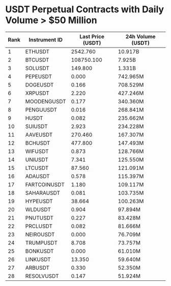 # USDT Perpetual Contracts with Daily Volume > $50 Million

| Rank | Instrument ID | Last Price (USDT) | 24h Volume (USDT) |
|------|---------------|-------------------|-------------------|
| 1 | ETHUSDT | 2542.760 | 10.917B |
| 2 | BTCUSDT | 108750.100 | 7.925B |
| 3 | SOLUSDT | 149.800 | 1.331B |
| 4 | PEPEUSDT | 0.000 | 742.965M |
| 5 | DOGEUSDT | 0.166 | 708.529M |
| 6 | XRPUSDT | 2.220 | 427.246M |
| 7 | MOODENGUSDT | 0.177 | 340.360M |
| 8 | PENGUUSDT | 0.016 | 268.841M |
| 9 | HUSDT | 0.082 | 235.662M |
| 10 | SUIUSDT | 2.923 | 234.228M |
| 11 | AAVEUSDT | 270.460 | 167.307M |
| 12 | BCHUSDT | 477.800 | 147.493M |
| 13 | WIFUSDT | 0.873 | 128.766M |
| 14 | UNIUSDT | 7.341 | 125.550M |
| 15 | LTCUSDT | 87.560 | 121.091M |
| 16 | ADAUSDT | 0.578 | 115.397M |
| 17 | FARTCOINUSDT | 1.180 | 109.117M |
| 18 | SAHARAUSDT | 0.081 | 103.735M |
| 19 | HYPEUSDT | 38.664 | 100.263M |
| 20 | WLDUSDT | 0.904 | 97.894M |
| 21 | PNUTUSDT | 0.227 | 83.428M |
| 22 | PRCLUSDT | 0.082 | 81.666M |
| 23 | NEIROUSDT | 0.000 | 76.709M |
| 24 | TRUMPUSDT | 8.708 | 73.757M |
| 25 | BONKUSDT | 0.000 | 61.010M |
| 26 | LINKUSDT | 13.350 | 59.640M |
| 27 | ARBUSDT | 0.330 | 52.350M |
| 28 | RESOLVUSDT | 0.147 | 51.924M |
